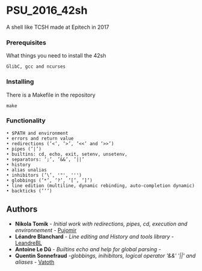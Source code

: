 # PSU_2016_42sh

A shell like TCSH made at Epitech in 2017

### Prerequisites

What things you need to install the 42sh

```
GlibC, gcc and ncurses
```

### Installing

There is a Makefile in the repository

```
make
```

### Functionality

```
• $PATH and environment
• errors and return value
• redirections (’<’, ’>’, ’<<’ and ’>>’)
• pipes (’|’)
• builtins: cd, echo, exit, setenv, unsetenv,
• separators: ’;’, ’&&’, ’||’
• history
• alias unalias
• inhibitors (’\’, '"', ''')
• globbings (’*’, ’?’, ’[’, ’]’)
• line edition (multiline, dynamic rebinding, auto-completion dynamic)
• backticks (’‘’)
```
## Authors

* **Nikola Tomik** - *Initial work with redirections, pipes, cd, execution and environnement* - [Pujomir](https://github.com/Pujomir)
* **Léandre Blanchard** - *Line editing and History and tools library* - [LeandreBL](https://github.com/LeandreBl)
* **Antoine Le Dû** - *Builtins echo and help for global parsing* -
* **Quentin Sonnefraud** -*globbings, inihibitors, logical operator '&&' '||' and aliases* - [Vatoth](https://github.com/Vatoth)
